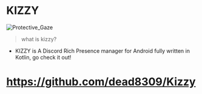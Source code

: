 # KIZZY
![Protective_Gaze](https://user-images.githubusercontent.com/117464679/204165951-ad35cf10-687e-4f00-a898-82aa51c2238a.png)

> what is kizzy? 
 * KIZZY is A Discord Rich Presence manager for Android fully written in Kotlin, go check it out! 
# https://github.com/dead8309/Kizzy
